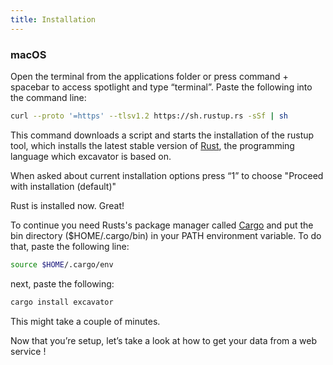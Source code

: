 ```yaml
---
title: Installation
---
```


### macOS

Open the terminal from the applications folder or press command + spacebar to access spotlight and type “terminal”. Paste the following into the command line:

```sh
curl --proto '=https' --tlsv1.2 https://sh.rustup.rs -sSf | sh
```
This command downloads a script and starts the installation of the rustup tool, which installs the latest stable version of [Rust](https://doc.rust-lang.org/book/ch00-00-introduction.html), the programming language which excavator is based on. 

When asked about current installation options press “1” to choose "Proceed with installation (default)"
 
Rust is installed now. Great!

To continue you need Rusts's package manager called [Cargo](https://doc.rust-lang.org/book/ch01-03-hello-cargo.html) and put the bin directory ($HOME/.cargo/bin) in your PATH environment variable. To do that, paste the following line:

```sh
source $HOME/.cargo/env 
```

next, paste the following:
```sh
cargo install excavator
```

This might take a couple of minutes.

Now that you’re setup, let’s take a look at how to get your data from a web service ! 
